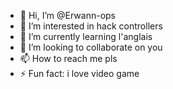 - 👋 Hi, I’m @Erwann-ops
- 👀 I’m interested in hack controllers 
- 🌱 I’m currently learning l'anglais 
- 💞️ I’m looking to collaborate on you
- 📫 How to reach me pls
- ⚡ Fun fact: i love video game 

<!---
Erwann-ops/Erwann-ops is a ✨ special ✨ repository because its `README.md` (this file) appears on your GitHub profile.
You can click the Preview link to take a look at your changes.
--->
